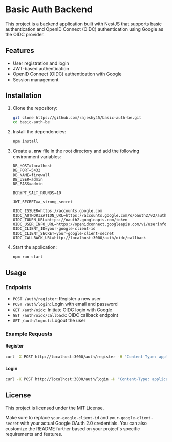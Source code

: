 
# Basic Auth Backend

This project is a backend application built with NestJS that supports basic authentication and OpenID Connect (OIDC) authentication using Google as the OIDC provider.

## Features

- User registration and login
- JWT-based authentication
- OpenID Connect (OIDC) authentication with Google
- Session management

## Installation

1. Clone the repository:

   ```sh
   git clone https://github.com/rajeshy45/basic-auth-be.git
   cd basic-auth-be
   ```

2. Install the dependencies:

   ```sh
   npm install
   ```

3. Create a **.env** file in the root directory and add the following environment variables:

   ```env
   DB_HOST=localhost
   DB_PORT=5432
   DB_NAME=firewall
   DB_USER=admin
   DB_PASS=admin
   
   BCRYPT_SALT_ROUNDS=10
   
   JWT_SECRET=a_strong_secret

   OIDC_ISSUER=https://accounts.google.com
   OIDC_AUTHORIZATION_URL=https://accounts.google.com/o/oauth2/v2/auth
   OIDC_TOKEN_URL=https://oauth2.googleapis.com/token
   OIDC_USER_INFO_URL=https://openidconnect.googleapis.com/v1/userinfo
   OIDC_CLIENT_ID=your-google-client-id
   OIDC_CLIENT_SECRET=your-google-client-secret
   OIDC_CALLBACK_URL=http://localhost:3000/auth/oidc/callback
   ```

4. Start the application:

   ```sh
   npm run start
   ```

## Usage

### Endpoints

- `POST /auth/register`: Register a new user
- `POST /auth/login`: Login with email and password
- `GET /auth/oidc`: Initiate OIDC login with Google
- `GET /auth/oidc/callback`: OIDC callback endpoint
- `GET /auth/logout`: Logout the user

### Example Requests

#### Register

```sh
curl -X POST http://localhost:3000/auth/register -H "Content-Type: application/json" -d '{"email": "testuser@test.com", "password": "testpass"}'
```

#### Login

```sh
curl -X POST http://localhost:3000/auth/login -H "Content-Type: application/json" -d '{"email": "testuser@test.com", "password": "testpass"}'
```

## License

This project is licensed under the MIT License.

Make sure to replace `your-google-client-id` and `your-google-client-secret` with your actual Google OAuth 2.0 credentials. You can also customize the README further based on your project's specific requirements and features.
